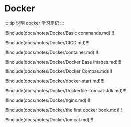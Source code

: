 # Docker

::: tip 说明
docker 学习笔记
:::

<!-- prettier-ignore-start -->

!!!include(docs/notes/Docker/Basic commands.md)!!!

!!!include(docs/notes/Docker/CICD.md)!!!

!!!include(docs/notes/Docker/container.md)!!!

!!!include(docs/notes/Docker/Docker Base Images.md)!!!

!!!include(docs/notes/Docker/Docker Compas.md)!!!

!!!include(docs/notes/Docker/docker-start.md)!!!

!!!include(docs/notes/Docker/Dockerfile-Tomcat-Jdk.md)!!!

!!!include(docs/notes/Docker/nginx.md)!!!

!!!include(docs/notes/Docker/the first docker book.md)!!!

!!!include(docs/notes/Docker/tomcat.md)!!!

<!-- prettier-ignore-end -->
